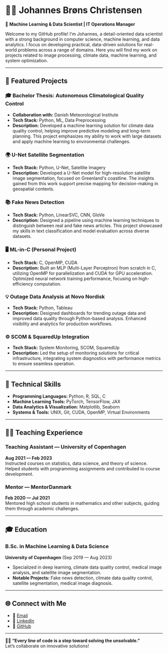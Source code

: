 # 👨‍💻 Johannes Brøns Christensen

🎯 **Machine Learning & Data Scientist | IT Operations Manager**

Welcome to my GitHub profile! I'm Johannes, a detail-oriented data scientist with a strong background in computer science, machine learning, and data analytics. I focus on developing practical, data-driven solutions for real-world problems across a range of domains. Here you will find my work on projects related to image processing, climate data, machine learning, and system optimization.

---

## 🌟 Featured Projects

### 🎓 **Bachelor Thesis: Autonomous Climatological Quality Control**
- **Collaboration with:** Danish Meteorological Institute  
- **Tech Stack:** Python, ML, Data Preprocessing  
- **Description:** Developed a machine learning solution for climate data quality control, helping improve predictive modeling and long-term planning. This project emphasizes my ability to work with large datasets and apply machine learning to environmental challenges.

### 🌍 **U-Net Satellite Segmentation**
- **Tech Stack:** Python, U-Net, Satellite Imagery  
- **Description:** Developed a U-Net model for high-resolution satellite image segmentation, focused on Greenland's coastline. The insights gained from this work support precise mapping for decision-making in geospatial contexts.

### 📚 **Fake News Detection**
- **Tech Stack:** Python, LinearSVC, CNN, GloVe  
- **Description:** Designed a pipeline using machine learning techniques to distinguish between real and fake news articles. This project showcased my skills in text classification and model evaluation across diverse datasets.

### 🖥 **ML-in-C (Personal Project)**
- **Tech Stack:** C, OpenMP, CUDA  
- **Description:** Built an MLP (Multi-Layer Perceptron) from scratch in C, utilizing OpenMP for parallelization and CUDA for GPU acceleration. Optimized neural network training performance, focusing on high-efficiency computation.

### 💡 **Outage Data Analysis at Novo Nordisk**
- **Tech Stack:** Python, Tableau  
- **Description:** Designed dashboards for trending outage data and improved data quality through Python-based analysis. Enhanced visibility and analytics for production workflows.

### ⚙️ **SCOM & SquaredUp Integration**
- **Tech Stack:** System Monitoring, SCOM, SquaredUp  
- **Description:** Led the setup of monitoring solutions for critical infrastructure, integrating system diagnostics with performance metrics to ensure seamless operation.

---

## 🧰 Technical Skills

- **Programming Languages:** Python, R, SQL, C
- **Machine Learning Tools:** PyTorch, TensorFlow, JAX
- **Data Analytics & Visualization:** Matplotlib, Seaborn
- **Systems & Tools:** UNIX, Git, CUDA, OpenMP, Virtual Environments

---

## 🧑‍🏫 Teaching Experience

### **Teaching Assistant** — University of Copenhagen  
**Aug 2021 — Feb 2023**  
Instructed courses on statistics, data science, and theory of science. Helped students with programming assignments and contributed to course development.

### **Mentor** — MentorDanmark  
**Feb 2020 — Jul 2021**  
Mentored high school students in mathematics and other subjects, guiding them through academic challenges.

---

## 🎓 Education

### **B.Sc. in Machine Learning & Data Science**  
**University of Copenhagen** (Sep 2019 — Aug 2023)  
- Specialized in deep learning, climate data quality control, medical image analysis, and satellite image segmentation.
- **Notable Projects:** Fake news detection, climate data quality control, satellite segmentation, medical image diagnosis.

---

## 🌐 Connect with Me
- 📧 [Email](mailto:j.brons.christensen@gmail.com)
- 💼 [LinkedIn](https://linkedin.com/in/johannes-broens-christensen/)
- 🔗 [GitHub](https://github.com/JohannesBroens/)

---

🧑‍💻 **“Every line of code is a step toward solving the unsolvable.”**  
Let’s collaborate on innovative solutions!
